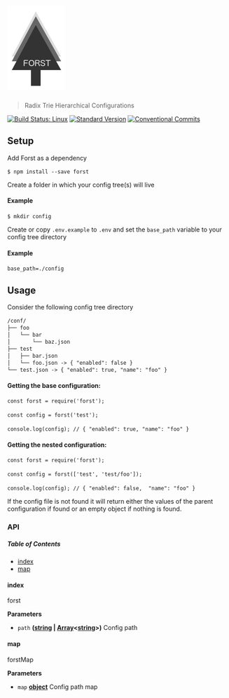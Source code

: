 # ![forst](media/logo-01.png)

> Radix Trie Hierarchical Configurations

[![Build Status: Linux](https://travis-ci.org/web-mech/forst.svg?branch=master)](https://travis-ci.org/web-mech/forst) [![Standard Version](https://img.shields.io/badge/release-standard%20version-brightgreen.svg)](https://github.com/conventional-changelog/standard-version) [![Conventional Commits](https://img.shields.io/badge/Conventional%20Commits-1.0.0-yellow.svg)](https://conventionalcommits.org)

## Setup

Add Forst as a dependency

    $ npm install --save forst

Create a folder in which your config tree(s) will live

#### Example

    $ mkdir config

Create or copy `.env.example` to `.env` and set the `base_path` variable to your config tree directory

#### Example

    base_path=./config

## Usage

Consider the following config tree directory

```
/conf/
├── foo
│   └── bar
│       └── baz.json
├── test
│   ├── bar.json
│   └── foo.json -> { "enabled": false }
└── test.json -> { "enabled": true, "name": "foo" }
```

#### Getting the base configuration:

    const forst = require('forst');

    const config = forst('test');

    console.log(config); // { "enabled": true, "name": "foo" }

#### Getting the nested configuration:

    const forst = require('forst');

    const config = forst(['test', 'test/foo']);

    console.log(config); // { "enabled": false,  "name": "foo" }

If the config file is not found it will return either the values of the parent configuration if found or an empty object if nothing is found.

### API

<!-- Generated by documentation.js. Update this documentation by updating the source code. -->

##### Table of Contents

-   [index](#index)
-   [map](#map)

#### index

forst

**Parameters**

-   `path` **([string](https://developer.mozilla.org/docs/Web/JavaScript/Reference/Global_Objects/String) \| [Array](https://developer.mozilla.org/docs/Web/JavaScript/Reference/Global_Objects/Array)&lt;[string](https://developer.mozilla.org/docs/Web/JavaScript/Reference/Global_Objects/String)>)** Config path

#### map

forstMap

**Parameters**

-   `map` **[object](https://developer.mozilla.org/docs/Web/JavaScript/Reference/Global_Objects/Object)** Config path map
